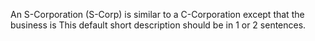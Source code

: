 An S-Corporation (S-Corp) is similar to a C-Corporation except that the business is This default short description should be in 1 or 2 sentences.
